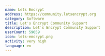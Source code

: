 ```yaml
---
name: Lets Encrypt
address: https://community.letsencrypt.org
category: Software
title: Let's Encrypt Community Support
description: Let's Encrypt Community Support
userCount: 59659
icon: lets-encrypt.png
activity: very high
language: en
---
```

